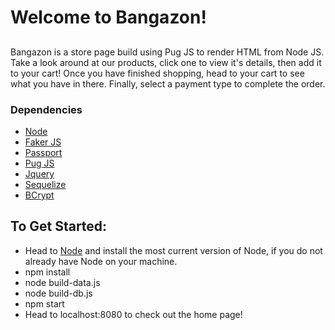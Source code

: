 # Welcome to Bangazon!

## 
Bangazon is a store page build using Pug JS to render HTML from Node JS. Take a look around at our products, click one to view it's details, then add it to your cart! Once you have finished shopping, head to your cart to see what you have in there. Finally, select a payment type to complete the order. 


### Dependencies 
* [Node](https://nodejs.org/) 
* [Faker JS](https://github.com/marak/Faker.js/)
* [Passport](http://www.passportjs.org/)
* [Pug JS](https://pugjs.org/api/getting-started.html)
* [Jquery](http://jquery.com/)
* [Sequelize](http://docs.sequelizejs.com/)
* [BCrypt](https://www.npmjs.com/package/bcrypt)


## To Get Started:
* Head to [Node](https://nodejs.org/en/) and install the most current version of Node, if you do not already have Node on your machine. 
* npm install
* node build-data.js 
* node build-db.js 
* npm start 
* Head to localhost:8080 to check out the home page!
 



